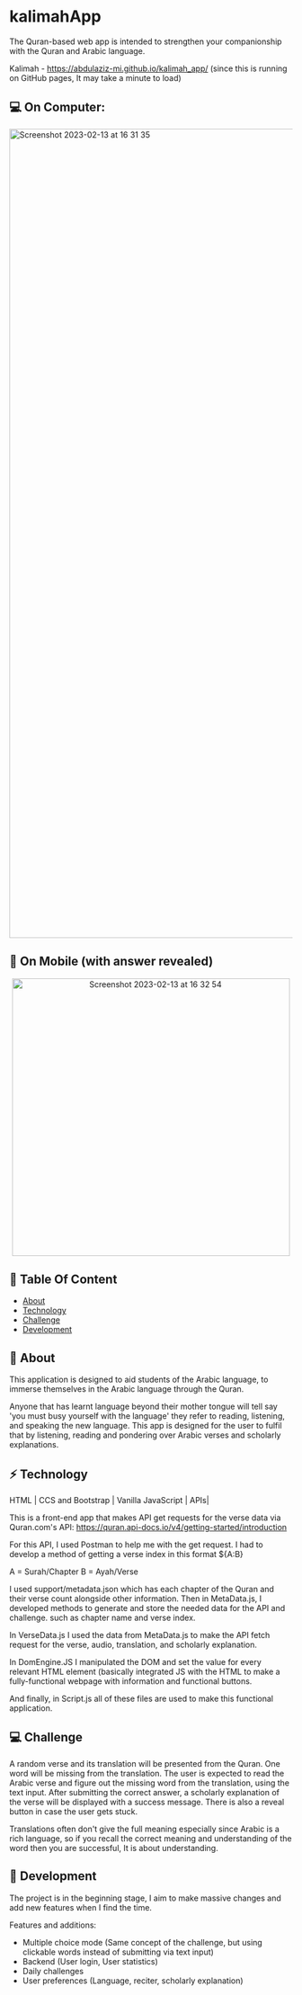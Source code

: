 # kalimahApp 
The Quran-based web app is intended to strengthen your companionship with the Quran and Arabic language.

Kalimah - https://abdulaziz-mi.github.io/kalimah_app/
(since this is running on GitHub pages, It may take a minute to load)

## :computer: On Computer:

<img width="1440" alt="Screenshot 2023-02-13 at 16 31 35" src="https://user-images.githubusercontent.com/107209170/218515743-84d7a588-7644-4ef1-b990-99b52307c405.png">



## :iphone: On Mobile (with answer revealed)

<p align="center">
<img width="494" alt="Screenshot 2023-02-13 at 16 32 54" src="https://user-images.githubusercontent.com/107209170/218516192-72165bae-8182-472f-bf4a-b924f67f9c89.png">
</p>





## :ledger: Table Of Content 

- [About](#beginner-about)
- [Technology](#zap-technology)
- [Challenge](#computer-challenge)
- [Development](#wrench-development)



##  :beginner: About
This  application is designed to aid students of the Arabic language, to immerse themselves in the Arabic language through the Quran. 

Anyone that has learnt language beyond their mother tongue will tell say 'you must busy yourself with the language' they refer to reading, listening, and speaking the new language. This app is designed for the user to fulfil that by listening, reading and pondering over Arabic verses and scholarly explanations.



## :zap: Technology
HTML | CCS and Bootstrap | Vanilla JavaScript | APIs| 

This is a front-end app that makes API get requests for the verse data via Quran.com's API:
https://quran.api-docs.io/v4/getting-started/introduction

For this API, I used Postman to help me with the get request. I had to develop a method of getting a verse index in this format ${A:B}

A = Surah/Chapter
B = Ayah/Verse

I used support/metadata.json which has each chapter of the Quran and their verse count alongside other information. Then in MetaData.js, I developed methods to generate and store the needed data for the API and challenge. such as chapter name and verse index.

In VerseData.js I used the data from MetaData.js to make the API fetch request for the verse, audio, translation, and scholarly explanation.

In DomEngine.JS I manipulated the DOM and set the value for every relevant HTML element (basically integrated JS with the HTML to make a fully-functional webpage with information and functional buttons.

And finally, in Script.js all of these files are used to make this functional application.



## :computer: Challenge

A random verse and its translation will be presented from the Quran. One word will be missing from the translation. The user is expected to read the Arabic verse and figure out the missing word from the translation, using the text input. After submitting the correct answer, a scholarly explanation of the verse will be displayed with a success message. There is also a reveal button in case the user gets stuck.

Translations often don't give the full meaning especially since Arabic is a rich language, so if you recall the correct meaning and understanding of the word then you are successful, It is about understanding.



## :wrench: Development

The project is in the beginning stage, I aim to make massive changes and add new features when I find the time.

Features and additions:
 - Multiple choice mode (Same concept of the challenge, but using clickable words instead of submitting via text input)
 - Backend (User login, User statistics)
 - Daily challenges
 - User preferences (Language, reciter, scholarly explanation)
